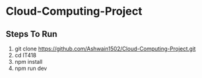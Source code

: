 # Cloud-Computing-Project

## Steps To Run
1. git clone https://github.com/Ashwain1502/Cloud-Computing-Project.git
2. cd IT418
3. npm install
4. npm run dev
